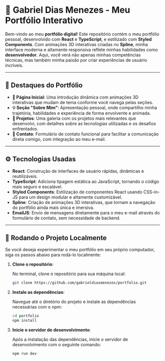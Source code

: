 # 🚀 Gabriel Dias Menezes - **Meu Portfólio Interativo**

Bem-vindo ao meu **portfólio digital**! Este repositório contém o meu portfólio pessoal, desenvolvido com **React** e **TypeScript**, e estilizado com **Styled Components**. Com animações 3D interativas criadas no **Spline**, minha interface moderna e altamente responsiva reflete minhas habilidades como **desenvolvedor**. Aqui, você verá não apenas minhas competências técnicas, mas também minha paixão por criar experiências de usuário incríveis.

---

## 🌟 **Destaques do Portfólio**

- **🌌 Página Inicial**: Uma introdução dinâmica com animações 3D interativas que mudam de tema conforme você navega pelas seções.
- **💡 Seção "Sobre Mim"**: Apresentação pessoal, onde compartilho minha trajetória, habilidades e experiência de forma envolvente e animada.
- **💼 Projetos**: Uma galeria com os projetos mais relevantes que desenvolvi, com detalhes sobre as tecnologias utilizadas e os desafios enfrentados.
- **📩 Contato**: Formulário de contato funcional para facilitar a comunicação direta comigo, com integração ao meu e-mail.

---

## ⚙️ **Tecnologias Usadas**

- **React**: Construção de interfaces de usuário rápidas, dinâmicas e reutilizáveis.
- **TypeScript**: Adiciona tipagem estática ao JavaScript, tornando o código mais seguro e escalável.
- **Styled Components**: Estilização de componentes React usando CSS-in-JS para um design modular e altamente customizável.
- **Spline**: Criação de animações 3D interativas, que tornam a navegação do portfólio ainda mais única e imersiva.
- **EmailJS**: Envio de mensagens diretamente para o meu e-mail através do formulário de contato, sem necessidade de backend.

---

## 🏁 **Rodando o Projeto Localmente**

Se você deseja experimentar o meu portfólio em seu próprio computador, siga os passos abaixo para rodá-lo localmente:

1. **Clone o repositório**:

   No terminal, clone o repositório para sua máquina local:

   ```bash
   git clone https://github.com/gabrieldiasmenezes/portfolio.git

2. **Instale as dependências**:

   Navegue até o diretório do projeto e instale as dependências necessárias com o npm:

   ```bash
   cd portfolio
   npm install
   ```

3. **Inicie o servidor de desenvolvimento**:

   Após a instalação das dependências, inicie o servidor de desenvolvimento com o seguinte comando:

   ```bash
   npm run dev

   
